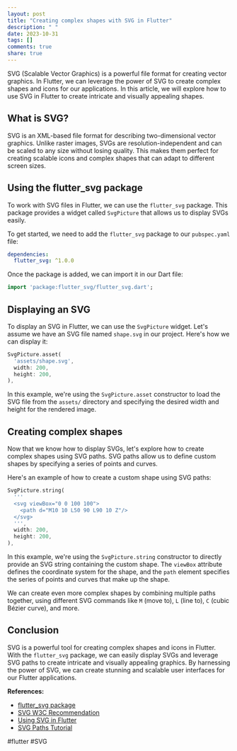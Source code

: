 ```yaml
---
layout: post
title: "Creating complex shapes with SVG in Flutter"
description: " "
date: 2023-10-31
tags: []
comments: true
share: true
---
```


SVG (Scalable Vector Graphics) is a powerful file format for creating vector graphics. In Flutter, we can leverage the power of SVG to create complex shapes and icons for our applications. In this article, we will explore how to use SVG in Flutter to create intricate and visually appealing shapes.

## What is SVG?

SVG is an XML-based file format for describing two-dimensional vector graphics. Unlike raster images, SVGs are resolution-independent and can be scaled to any size without losing quality. This makes them perfect for creating scalable icons and complex shapes that can adapt to different screen sizes.

## Using the flutter_svg package

To work with SVG files in Flutter, we can use the `flutter_svg` package. This package provides a widget called `SvgPicture` that allows us to display SVGs easily.

To get started, we need to add the `flutter_svg` package to our `pubspec.yaml` file:

```yaml
dependencies:
  flutter_svg: ^1.0.0
```

Once the package is added, we can import it in our Dart file:

```dart
import 'package:flutter_svg/flutter_svg.dart';
```

## Displaying an SVG

To display an SVG in Flutter, we can use the `SvgPicture` widget. Let's assume we have an SVG file named `shape.svg` in our project. Here's how we can display it:

```dart
SvgPicture.asset(
  'assets/shape.svg',
  width: 200,
  height: 200,
),
```

In this example, we're using the `SvgPicture.asset` constructor to load the SVG file from the `assets/` directory and specifying the desired width and height for the rendered image.

## Creating complex shapes

Now that we know how to display SVGs, let's explore how to create complex shapes using SVG paths. SVG paths allow us to define custom shapes by specifying a series of points and curves.

Here's an example of how to create a custom shape using SVG paths:

```dart
SvgPicture.string(
  '''
  <svg viewBox="0 0 100 100">
    <path d="M10 10 L50 90 L90 10 Z"/>
  </svg>
  ''',
  width: 200,
  height: 200,
),
```

In this example, we're using the `SvgPicture.string` constructor to directly provide an SVG string containing the custom shape. The `viewBox` attribute defines the coordinate system for the shape, and the `path` element specifies the series of points and curves that make up the shape.

We can create even more complex shapes by combining multiple paths together, using different SVG commands like `M` (move to), `L` (line to), `C` (cubic Bézier curve), and more.

## Conclusion

SVG is a powerful tool for creating complex shapes and icons in Flutter. With the `flutter_svg` package, we can easily display SVGs and leverage SVG paths to create intricate and visually appealing graphics. By harnessing the power of SVG, we can create stunning and scalable user interfaces for our Flutter applications.

**References:**
- [flutter_svg package](https://pub.dev/packages/flutter_svg)
- [SVG W3C Recommendation](https://www.w3.org/TR/SVG2/)
- [Using SVG in Flutter](https://flutter.dev/docs/development/ui/svg)  
- [SVG Paths Tutorial](https://www.w3schools.com/graphics/svg_path.asp)

#flutter #SVG